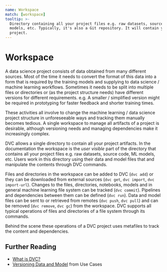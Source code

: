```yaml
---
name: Workspace
match: [workspace]
tooltip: >-
  Directory containing all your project files e.g. raw datasets, source code, ML
  models, etc. Typically, it's also a Git repository. It will contain your DVC
  project.
---
```


<!-- keywords: data science project architecture, machine learning project architecture, machine learning workflow, data science workflow, machine learning file system, data science file system, data science project structure, machine learning project structure, notebook version control -->

# Workspace

A data science project consists of data obtained from many different sources.
Most of the time it needs to convert the format of this data into a form that is
required by the training models and supplying to data science / machine learning
workflows. Sometimes it needs to be split into multiple files or directories or
(as the project structure needs) have different versions for different
requirements. e.g. A smaller / simplified version might be required in
prototyping for faster feedback and shorter training times.

These activities all involve to change the machine learning / data science
project structure in unforeseeable ways and tracking them manually becomes
tedious. A single workspace to manage all artifacts of a project is desirable,
although versioning needs and managing dependencies make it increasingly
complex.

DVC allows a single directory to contain all your project artifacts. In the
documentation the workspace is the _user visible_ part of the directory that
contains all your project files e.g. raw datasets, source code, ML models, etc.
Users work in this directory using their data and model files that and
manipulate the contents through DVC commands.

Files and directories in the workspace can be added to DVC (`dvc add`) or they
can be downloaded from external sources (`dvc get`, `dvc import`,
`dvc import-url`). Changes to the files, directories, notebooks, models and in
general machine learning file system can be tracked (`dvc commit`).
<abbr>Pipelines</abbr> and <abbr>dependencies</abbr> between them can be defined
(`dvc run`). Data and model files can be sent to or retrieved from
<abbr>remotes</abbr> (`dvc push`, `dvc pull`) and can be removed (`dvc remove`,
`dvc gc`) from the workspace. DVC supports all typical operations of files and
directories of a file system through its commands.

Behind the scene these operations of a <abbr>DVC project</abbr> uses
<abbr>metafiles</abbr> to track the content and dependencies.

## Further Reading

- [What is DVC?](/doc/user-guide/what-is-dvc)
- [Versioning Data and Model](/doc/use-cases/versioning-data-and-model-files)
  from Use Cases
